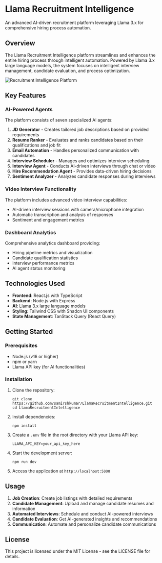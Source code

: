 # Llama Recruitment Intelligence

An advanced AI-driven recruitment platform leveraging Llama 3.x for comprehensive hiring process automation.

## Overview

The Llama Recruitment Intelligence platform streamlines and enhances the entire hiring process through intelligent automation. Powered by Llama 3.x large language models, the system focuses on intelligent interview management, candidate evaluation, and process optimization.

![Recruitment Intelligence Platform](https://cdn.pixabay.com/photo/2018/01/22/10/26/people-3097417_1280.jpg)

## Key Features

### AI-Powered Agents

The platform consists of seven specialized AI agents:

1. **JD Generator** - Creates tailored job descriptions based on provided requirements
2. **Resume Ranker** - Evaluates and ranks candidates based on their qualifications and job fit
3. **Email Automation** - Handles personalized communication with candidates
4. **Interview Scheduler** - Manages and optimizes interview scheduling
5. **Interview Agent** - Conducts AI-driven interviews through chat or video
6. **Hire Recommendation Agent** - Provides data-driven hiring decisions
7. **Sentiment Analyzer** - Analyzes candidate responses during interviews

### Video Interview Functionality

The platform includes advanced video interview capabilities:
- AI-driven interview sessions with camera/microphone integration
- Automatic transcription and analysis of responses
- Sentiment and engagement metrics

### Dashboard Analytics

Comprehensive analytics dashboard providing:
- Hiring pipeline metrics and visualization
- Candidate qualification statistics
- Interview performance metrics
- AI agent status monitoring

## Technologies Used

- **Frontend**: React.js with TypeScript
- **Backend**: Node.js with Express
- **AI**: Llama 3.x large language models
- **Styling**: Tailwind CSS with Shadcn UI components
- **State Management**: TanStack Query (React Query)

## Getting Started

### Prerequisites

- Node.js (v18 or higher)
- npm or yarn
- Llama API key (for AI functionalities)

### Installation

1. Clone the repository:
   ```
   git clone https://github.com/samirshkumar/LlamaRecruitmentIntelligence.git
   cd LlamaRecruitmentIntelligence
   ```

2. Install dependencies:
   ```
   npm install
   ```

3. Create a `.env` file in the root directory with your Llama API key:
   ```
   LLAMA_API_KEY=your_api_key_here
   ```

4. Start the development server:
   ```
   npm run dev
   ```

5. Access the application at `http://localhost:5000`

## Usage

1. **Job Creation**: Create job listings with detailed requirements
2. **Candidate Management**: Upload and manage candidate resumes and information
3. **Automated Interviews**: Schedule and conduct AI-powered interviews
4. **Candidate Evaluation**: Get AI-generated insights and recommendations
5. **Communication**: Automate and personalize candidate communications

## License

This project is licensed under the MIT License - see the LICENSE file for details.